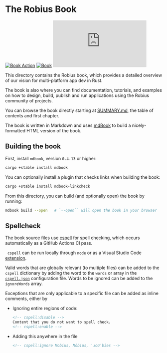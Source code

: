 # The Robius Book

[![Book Action](https://img.shields.io/github/actions/workflow/status/project-robius/book/book.yaml?label=book%20build)](https://github.com/project-robius/book/actions/workflows/book.yaml)
[![Book](https://img.shields.io/badge/view-Robius_Book-blueviolet)](https://project-robius.github.io/book/)
[![Matrix Chat](https://img.shields.io/matrix/robius-general%3Amatrix.org?server_fqdn=matrix.org&style=flat&logo=matrix&label=Matrix%20Chat&color=B7410E)](https://matrix.to/#/#robius:matrix.org)

This directory contains the Robius book, which provides a detailed overview of our vision for multi-platform app dev in Rust.

The book is also where you can find documentation, tutorials, and examples on how to design, build, publish and run applications using the Robius community of projects.

You can browse the book directly starting at [SUMMARY.md](src/SUMMARY.md), the table of contents and first chapter.

The book is written in Markdown and uses [mdBook](https://rust-lang-nursery.github.io/mdBook/) to build a nicely-formatted HTML version of the book.

## Building the book

First, install `mdbook`, version `0.4.13` or higher:
```sh
cargo +stable install mdbook
```

You can optionally install a plugin that checks links when building the book:
```sh
cargo +stable install mdbook-linkcheck
```

From this directory, you can build (and optionally open) the book by running:
```sh
mdbook build --open   # `--open`` will open the book in your browser
```


## Spellcheck

The book source files use [cspell](https://github.com/streetsidesoftware/cspell) for spell checking, which occurs automatically as a GitHub Actions CI pass.

` cspell` can be run locally through `node` or as a Visual Studio Code [extension](https://github.com/streetsidesoftware/vscode-spell-checker).

Valid words that are globally relevant (to multiple files) can be added to the `cspell` dictionary by adding the word to the `words` or array in the [`cspell.json`](cspell.json) configuration file.
Words to be ignored can be added to the `ignoreWords` array.

Exceptions that are only applicable to a specific file can be added as inline comments, either by
* Ignoring entire regions of code:
  ```md
  <!-- cspell:disable -->
  Content that you do not want to spell check.
  <!-- cspell:enable -->
  ```
* Adding this anywhere in the file
  ```md
  <!-- cspell:ignore Mobius, Möbius, ˈɹoʊˈbiəs -->
  ```

